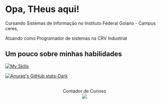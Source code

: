 
# Opa, THeus aqui!
Cursando Sistemas de Informação no Instituto Federal Goiano - Campus ceres,

Atuando como Programador de sistemas na CRV Industrial

## Um pouco sobre minhas habilidades 



[![My Skills](https://skillicons.dev/icons?i=aws,angular,flutter,mysql,postgres,mongo,bootstrap,nodejs,npm,sass,py,ts,dart,php,js,java,git,sqlite,vscode,jquery&perline=5)](https://skillicons.dev)



[![Anurag's GitHub stats-Dark](https://github-readme-stats.vercel.app/api?username=THeusvsilv\&show_icons=true\&theme=dark#gh-dark-mode-only)](https://github.com/anuraghazra/github-readme-stats#responsive-card-theme#gh-dark-mode-only)
<br><br>
<p align="center" dir="auto"> 
  Contador de Curioso<br>
<img src="https://profile-counter.glitch.me/theusvsilv/count.svg" data-canonical-src="https://profile-counter.glitch.me/theusvsilv/count.svg" style="max-width: 100%;">
</p>

